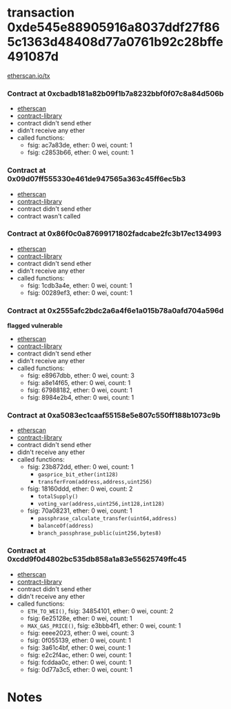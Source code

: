 # transaction 0xde545e88905916a8037ddf27f865c1363d48408d77a0761b92c28bffe491087d

[etherscan.io/tx](https://etherscan.io/tx/0xde545e88905916a8037ddf27f865c1363d48408d77a0761b92c28bffe491087d)


### Contract at 0xcbadb181a82b09f1b7a8232bbf0f07c8a84d506b

* [etherscan](https://etherscan.io/address/0xcbadb181a82b09f1b7a8232bbf0f07c8a84d506b)
* [contract-library](https://contract-library.com/contracts/Ethereum/cbadb181a82b09f1b7a8232bbf0f07c8a84d506b)
* contract didn't send ether
* didn't receive any ether
* called functions:
    * fsig: ac7a83de, ether: 0 wei, count: 1
    * fsig: c2853b66, ether: 0 wei, count: 1


### Contract at 0x09d07ff555330e461de947565a363c45ff6ec5b3

* [etherscan](https://etherscan.io/address/0x09d07ff555330e461de947565a363c45ff6ec5b3)
* [contract-library](https://contract-library.com/contracts/Ethereum/09d07ff555330e461de947565a363c45ff6ec5b3)
* contract didn't send ether
* contract wasn't called


### Contract at 0x86f0c0a87699171802fadcabe2fc3b17ec134993

* [etherscan](https://etherscan.io/address/0x86f0c0a87699171802fadcabe2fc3b17ec134993)
* [contract-library](https://contract-library.com/contracts/Ethereum/86f0c0a87699171802fadcabe2fc3b17ec134993)
* contract didn't send ether
* didn't receive any ether
* called functions:
    * fsig: 1cdb3a4e, ether: 0 wei, count: 1
    * fsig: 00289ef3, ether: 0 wei, count: 1


### Contract at 0x2555afc2bdc2a6a4f6e1a015b78a0afd704a596d

**flagged vulnerable**

* [etherscan](https://etherscan.io/address/0x2555afc2bdc2a6a4f6e1a015b78a0afd704a596d)
* [contract-library](https://contract-library.com/contracts/Ethereum/2555afc2bdc2a6a4f6e1a015b78a0afd704a596d)
* contract didn't send ether
* didn't receive any ether
* called functions:
    * fsig: e8967dbb, ether: 0 wei, count: 3
    * fsig: a8e14f65, ether: 0 wei, count: 1
    * fsig: 67988182, ether: 0 wei, count: 1
    * fsig: 8984e2b4, ether: 0 wei, count: 1


### Contract at 0xa5083ec1caaf55158e5e807c550ff188b1073c9b

* [etherscan](https://etherscan.io/address/0xa5083ec1caaf55158e5e807c550ff188b1073c9b)
* [contract-library](https://contract-library.com/contracts/Ethereum/a5083ec1caaf55158e5e807c550ff188b1073c9b)
* contract didn't send ether
* didn't receive any ether
* called functions:
    * fsig: 23b872dd, ether: 0 wei, count: 1
        * `gasprice_bit_ether(int128)`
        * `transferFrom(address,address,uint256)`
    * fsig: 18160ddd, ether: 0 wei, count: 2
        * `totalSupply()`
        * `voting_var(address,uint256,int128,int128)`
    * fsig: 70a08231, ether: 0 wei, count: 1
        * `passphrase_calculate_transfer(uint64,address)`
        * `balanceOf(address)`
        * `branch_passphrase_public(uint256,bytes8)`


### Contract at 0xcdd9f0d4802bc535db858a1a83e55625749ffc45

* [etherscan](https://etherscan.io/address/0xcdd9f0d4802bc535db858a1a83e55625749ffc45)
* [contract-library](https://contract-library.com/contracts/Ethereum/cdd9f0d4802bc535db858a1a83e55625749ffc45)
* contract didn't send ether
* didn't receive any ether
* called functions:
    * `ETH_TO_WEI()`, fsig: 34854101, ether: 0 wei, count: 2
    * fsig: 6e25128e, ether: 0 wei, count: 1
    * `MAX_GAS_PRICE()`, fsig: e3bbb4f1, ether: 0 wei, count: 1
    * fsig: eeee2023, ether: 0 wei, count: 3
    * fsig: 0f055139, ether: 0 wei, count: 1
    * fsig: 3a61c4bf, ether: 0 wei, count: 1
    * fsig: e2c2f4ac, ether: 0 wei, count: 1
    * fsig: fcddaa0c, ether: 0 wei, count: 1
    * fsig: 0d77a3c5, ether: 0 wei, count: 1

# Notes

